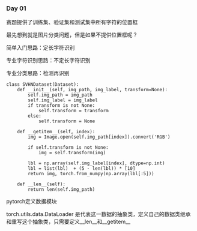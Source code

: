 
### Day 01

赛题提供了训练集、验证集和测试集中所有字符的位置框

最先想到就是图片分类问题，但是如果不提供位置框呢？

简单入门思路：定长字符识别

专业字符识别思路：不定长字符识别

专业分类思路：检测再识别


```
class SVHNDataset(Dataset):
    def __init__(self, img_path, img_label, transform=None):
        self.img_path = img_path
        self.img_label = img_label 
        if transform is not None:
            self.transform = transform
        else:
            self.transform = None

    def __getitem__(self, index):
        img = Image.open(self.img_path[index]).convert('RGB')

        if self.transform is not None:
            img = self.transform(img)
        
        lbl = np.array(self.img_label[index], dtype=np.int)
        lbl = list(lbl)  + (5 - len(lbl)) * [10]
        return img, torch.from_numpy(np.array(lbl[:5]))

    def __len__(self):
        return len(self.img_path)
```
pytorch定义数据模块 

torch.utils.data.DataLoader 
是代表这一数据的抽象类，定义自己的数据类继承和重写这个抽象类，只需要定义__len__和__getitem__



